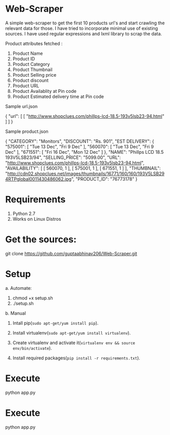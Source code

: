 # Web-Scraper

A simple web-scraper to get the first 10 products url's and start crawling the relevant data for those. 
I have tried to incorporate minimal use of existing sources. I have used regular expressions and lxml library to scrap the data. 

Product attributes fetched :

1. Product Name
2. Product ID
3. Product Category
4. Product Thumbnail
5. Product Selling price
6. Product discount
7. Product URL
8. Product Availablity at Pin code
9. Product Estimated delivery time at Pin code


Sample url.json

{
    "url": [
        [
            "http://www.shopclues.com/phillps-lcd-18.5-193v5lsb23-94.html"
        ]
    ]
}

Sample product.json

{
        "CATEGORY": "Monitors", 
        "DISCOUNT": "Rs. 901", 
        "EST DELIVERY": {
            "575001": [
                "Tue 13 Dec", 
                "Fri 9 Dec"
            ], 
            "560070": [
                "Tue 13 Dec", 
                "Fri 9 Dec"
            ], 
            "671551": [
                "Fri 16 Dec", 
                "Mon 12 Dec"
            ]
        }, 
        "NAME": "Phillps LCD 18.5 193V5LSB23/94", 
        "SELLING_PRICE": "5099.00", 
        "URL": "http://www.shopclues.com/phillps-lcd-18.5-193v5lsb23-94.html", 
        "AVAILABILITY": [
            [
                560070, 
                1
            ], 
            [
                575001, 
                1
            ], 
            [
                671551, 
                1
            ]
        ], 
        "THUMBNAIL": "http://cdn02.shopclues.net/images/thumbnails/16771/160/160/193V5LSB294RTPglobal0011430486062.jpg", 
        "PRODUCT_ID": "76773178"
    }




# Requirements

1. Python 2.7
2. Works on Linux Distros

# Get the sources:

git clone https://github.com/guptaabhinav206/Web-Scraper.git


# Setup

a. Automate:

1. chmod +x setup.sh
2. ./setup.sh

b. Manual

1. Intall pip(`sudo apt-get/yum install pip`).

2. Install virtualenv(`sudo apt-get/yum install virtualenv`).

3. Create virtualenv and activate it(`virtualenv env && source env/bin/activate`).

4. Install required packages(`pip install -r requirements.txt`).


# Execute 

python app.py 


# Execute

python app.py
